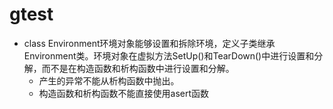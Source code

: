 # gtest
- class Environment环境对象能够设置和拆除环境，定义子类继承Environment类。环境对象在虚拟方法SetUp()和TearDown()中进行设置和分解，而不是在构造函数和析构函数中进行设置和分解。
	- 产生的异常不能从析构函数中抛出。
	- 构造函数和析构函数不能直接使用asert函数


